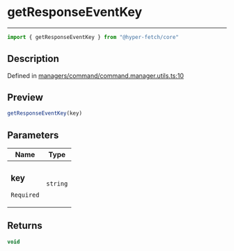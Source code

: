 

# getResponseEventKey

<div class="api-docs__separator" data-reactroot="">

---

</div><div class="api-docs__import" data-reactroot="">

```ts
import { getResponseEventKey } from "@hyper-fetch/core"
```

</div><div class="api-docs__section">

## Description

</div><div class="api-docs__description"><span class="api-docs__do-not-parse">



</span></div><p class="api-docs__definition">

Defined in [managers/command/command.manager.utils.ts:10](https://github.com/BetterTyped/hyper-fetch/blob/0bdb96c0/packages/core/src/managers/command/command.manager.utils.ts#L10)

</p><div class="api-docs__section">

## Preview

</div><div class="api-docs__preview fn">

```ts
getResponseEventKey(key)
```

</div><div class="api-docs__section">

## Parameters

</div><div class="api-docs__parameters"><table><thead><tr><th>Name</th><th>Type</th></tr></thead><tbody><tr param-data="key"><td class="api-docs__param-name required">

### key 

`Required`

</td><td class="api-docs__param-type">

`string`

</td></tr></tbody></table></div><div class="api-docs__section">

## Returns

</div><div class="api-docs__returns">

```ts
void
```

</div>
